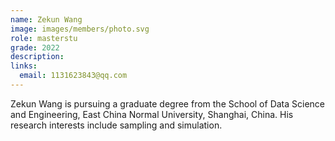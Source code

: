 ```yaml
---
name: Zekun Wang
image: images/members/photo.svg
role: masterstu
grade: 2022
description: 
links:
  email: 1131623843@qq.com
---
```


Zekun Wang is pursuing a graduate degree from the School of Data Science and Engineering, East China Normal University, Shanghai, China. His research interests include sampling and simulation.
